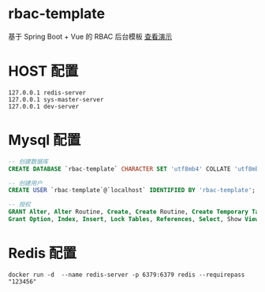 # rbac-template


基于 Spring Boot + Vue 的 RBAC 后台模板 [查看演示](http://rbac.zhiyi.zone)

# HOST 配置
```
127.0.0.1 redis-server
127.0.0.1 sys-master-server
127.0.0.1 dev-server
```

# Mysql 配置

```sql
-- 创建数据库
CREATE DATABASE `rbac-template` CHARACTER SET 'utf8mb4' COLLATE 'utf8mb4_general_ci';

-- 创建用户
CREATE USER `rbac-template`@`localhost` IDENTIFIED BY 'rbac-template';

-- 授权
GRANT Alter, Alter Routine, Create, Create Routine, Create Temporary Tables, Create View, Delete, Drop, Event, Execute, 
Grant Option, Index, Insert, Lock Tables, References, Select, Show View, Trigger, Update ON `rbac-template`.* TO `rbac-template`@`%`;
```

# Redis 配置
```
docker run -d  --name redis-server -p 6379:6379 redis --requirepass "123456"
```